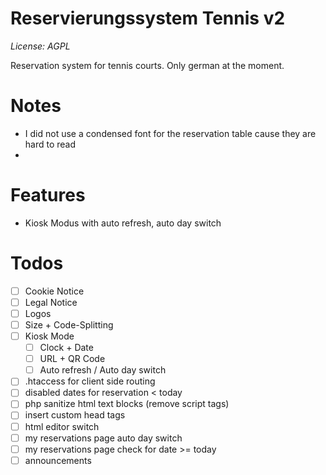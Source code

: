 # Reservierungssystem Tennis v2

*License: AGPL*

Reservation system for tennis courts. Only german at the moment.

# Notes

* I did not use a condensed font for the reservation table cause they are hard to read
* 

# Features

* Kiosk Modus with auto refresh, auto day switch

# Todos

* [ ] Cookie Notice
* [ ] Legal Notice
* [ ] Logos
* [ ] Size + Code-Splitting
* [ ] Kiosk Mode
  * [ ] Clock + Date
  * [ ] URL + QR Code
  * [ ] Auto refresh / Auto day switch
* [ ] .htaccess for client side routing
* [ ] disabled dates for reservation < today
* [ ] php sanitize html text blocks (remove script tags)
* [ ] insert custom head tags
* [ ] html editor switch
* [ ] my reservations page auto day switch
* [ ] my reservations page check for date >= today
* [ ] announcements